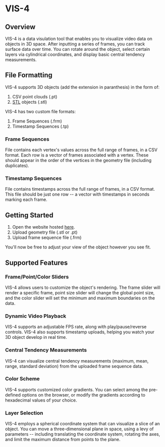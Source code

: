 # VIS-4

## Overview
VIS-4 is a data visulation tool that enables you to visualize video data on objects in 3D space. After inputting a series of frames, you can track surface data over time. You can rotate around the object, select certain layers via cylindrical coordinates, and display basic central tendency measurements. 

## File Formatting
VIS-4 supports 3D objects (add the extension in paranthesis) in the form of:
1. CSV point clouds (.pt) 
2. <a href="https://en.wikipedia.org/wiki/STL_(file_format)">STL</a> objects (.stl) 

VIS-4 has two custom file formats: <br>
1. Frame Sequences (.frm)
2. Timestamp Sequences (.tp)

### Frame Sequences
File contains each vertex's values across the full range of frames, in a CSV format. 
Each row is a vector of frames associated with a vertex. These should appear in the order of the vertices in the geometry file (including duplicates). 

### Timestamp Sequences
File contains timestamps across the full range of frames, in a CSV format. 
This file should be just one row -- a vector with timestamps in seconds marking each frame. 

## Getting Started
1. Open the website hosted <a href="https://kevinsun127.github.io/test_site/" target="_blank">here</a>.
2. Upload geometry file (.stl or .pt)
3. Upload frame sequence file (.frm)

You'll now be free to adjust your view of the object however you see fit. 


## Supported Features

### Frame/Point/Color Sliders
VIS-4 allows users to customize the object's rendering. The frame slider will render a specific frame, point size slider will change the global point size, and the color slider will set the minimum and maximum boundaries on the data. 

### Dynamic Video Playback
VIS-4 supports an adjustable FPS rate, along with play/pause/reverse controls. VIS-4 also supports timestamp uploads, helping you watch your 3D object develop in real time. 

### Central Tendency Measurements
VIS-4 can visualize central tendency measurements (maximum, mean, range, standard deviation) from the uploaded frame sequence data. 

### Color Scheme
VIS-4 supports customized color gradients. You can select among the pre-defined options on the browser, or modify the gradients according to hexadecimal values of your choice. 

### Layer Selection
VIS-4 employs a spherical coordinate system that can visualize a slice of an object. You can move a three-dimensional plane in space, using a levy of parameters -- including translating the coordinate system, rotating the axes, and limit the maximum distance from points to the plane. 


